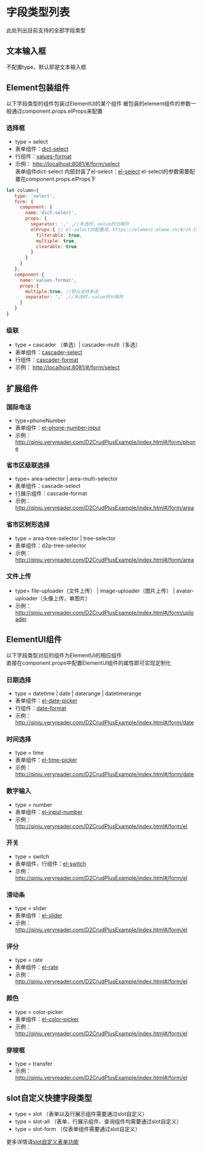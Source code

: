 # 字段类型列表

此处列出目前支持的全部字段类型

## 文本输入框
不配置type，默认即是文本输入框

## Element包装组件
以下字段类型的组件包装过ElementUI的某个组件
被包装的element组件的参数一般通过component.props.elProps来配置
### 选择框
* type = select
* 表单组件：[dict-select](./components/dict-select)  
* 行组件：[values-format](./components/values-format)
* 示例： <http://localhost:8081/#/form/select>    
表单组件dict-select 内部封装了el-select：[el-select](https://element.eleme.cn/#/zh-CN/component/select)
el-select的参数需要配置在component.props.elProps下
```javascript
let column={
   type: 'select',
   form: {
     component: { 
       name:'dict-select',
       props: {
         separator: ',' ,//多选时，value的分隔符
         elProps:{ // el-select的配置项，https://element.eleme.cn/#/zh-CN/component/select
           filterable: true,
           multiple: true,
           clearable: true
         }            
       }    
     }
   },
   component:{
     name:'values-format',
     props:{
       multiple:true, //默认支持多选
       separator: ',' ,//多选时，value的分隔符
     }   
   }
}

```


### 级联
* type = cascader （单选）| cascader-multi（多选）
* 表单组件：[cascader-select](./components/dict-select)  
* 行组件：[cascader-format](./components/values-format)
* 示例： <http://localhost:8081/#/form/select>




## 扩展组件
### 国际电话
* type=phoneNumber
* 表单组件：[el-phone-number-input](https://github.com/greper/el-phone-number-input)  
* 示例：<http://qiniu.veryreader.com/D2CrudPlusExample/index.html#/form/phone>
### 省市区级联选择
* type= area-selector | area-multi-selector
* 表单组件：cascade-select
* 行展示组件：cascade-format
* 示例：<http://qiniu.veryreader.com/D2CrudPlusExample/index.html#/form/area>

### 省市区树形选择
* type = area-tree-selector | tree-selector 
* 表单组件：d2p-tree-selector 
* 示例：<http://qiniu.veryreader.com/D2CrudPlusExample/index.html#/form/area>

### 文件上传
* type= file-uploader（文件上传） | image-uploader（图片上传） | avatar-uploader（头像上传，单图片）
* 示例： <http://qiniu.veryreader.com/D2CrudPlusExample/index.html#/form/uploader>

## ElementUI组件
以下字段类型对应的组件为ElementUI的相应组件   
直接在component.props中配置ElementUI组件的属性即可实现定制化

### 日期选择
* type = datetime | date | daterange | datetimerange
* 表单组件：[el-date-picker](https://element.eleme.cn/#/zh-CN/component/date-picker)  
* 行组件：[date-format](./components/date-format)
* 示例：<http://qiniu.veryreader.com/D2CrudPlusExample/index.html#/form/date>
### 时间选择
* type = time
* 表单组件：[el-time-picker](https://element.eleme.cn/#/zh-CN/component/time-picker)  
* 示例：<http://qiniu.veryreader.com/D2CrudPlusExample/index.html#/form/date>
### 数字输入
* type = number
* 表单组件：[el-input-number](https://element.eleme.cn/#/zh-CN/component/input-number)
* 示例：<http://qiniu.veryreader.com/D2CrudPlusExample/index.html#/form/el>  
### 开关
* type = switch
* 表单组件，行组件：[el-switch](https://element.eleme.cn/#/zh-CN/component/switch)
* 示例：<http://qiniu.veryreader.com/D2CrudPlusExample/index.html#/form/el>  
### 滑动条
* type = slider
* 表单组件：[el-slider](https://element.eleme.cn/#/zh-CN/component/slider)  
* 示例：<http://qiniu.veryreader.com/D2CrudPlusExample/index.html#/form/el>
### 评分
* type = rate
* 表单组件：[el-rate](https://element.eleme.cn/#/zh-CN/component/rate)  
* 示例：<http://qiniu.veryreader.com/D2CrudPlusExample/index.html#/form/el>
### 颜色
* type = color-picker
* 表单组件：[el-color-picker](https://element.eleme.cn/#/zh-CN/component/color-picker)  
* 示例：<http://qiniu.veryreader.com/D2CrudPlusExample/index.html#/form/el>
### 穿梭框
* type = transfer   
* 示例：<http://qiniu.veryreader.com/D2CrudPlusExample/index.html#/form/el>


## slot自定义快捷字段类型
* type = slot （表单以及行展示组件需要通过slot自定义）
* type = slot-all （表单、行展示组件、查询组件均需要通过slot自定义）
* type = slot-form （仅表单组件需要通过slot自定义）

更多详情请[slot自定义表单功能](./slot)
